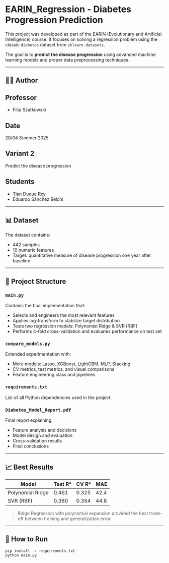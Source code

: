 # EARIN_Regression - Diabetes Progression Prediction

This project was developed as part of the EARIN (Evolutionary and Artificial Intelligence) course. It focuses on solving a regression problem using the classic `diabetes` dataset from `sklearn.datasets`.

The goal is to **predict the disease progression** using advanced machine learning models and proper data preprocessing techniques.

---

## 👨‍💻 Author

## Professor
- Filip Szatkowski

## Date
20/04  Summer 2025

## Variant 2
Predict the disease progression

## Students
- Tian Duque Rey
- Eduardo Sánchez Belchí

---

## 📊 Dataset

The dataset contains:
- 442 samples
- 10 numeric features
- Target: quantitative measure of disease progression one year after baseline

---

## 🧪 Project Structure

### `main.py`
Contains the final implementation that:
- Selects and engineers the most relevant features
- Applies log-transform to stabilize target distribution
- Tests two regression models: Polynomial Ridge & SVR (RBF)
- Performs 4-fold cross-validation and evaluates performance on test set

### `compare_models.py`
Extended experimentation with:
- More models: Lasso, XGBoost, LightGBM, MLP, Stacking
- CV metrics, test metrics, and visual comparisons
- Feature engineering class and pipelines

### `requirements.txt`
List of all Python dependencies used in the project.

### `Diabetes_Model_Report.pdf`
Final report explaining:
- Feature analysis and decisions
- Model design and evaluation
- Cross-validation results
- Final conclusions

---

## 📈 Best Results

| Model             | Test R² | CV R²  | MAE  |
|------------------|---------|--------|------|
| Polynomial Ridge | 0.461   | 0.325  | 42.4 |
| SVR (RBF)        | 0.380   | 0.354  | 44.8 |

> Ridge Regression with polynomial expansion provided the best trade-off between training and generalization error.

---

## 🚀 How to Run

```bash
pip install -r requirements.txt
python main.py
```
